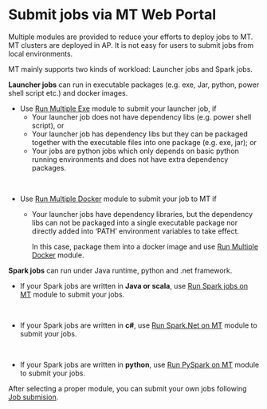 # Submit jobs via MT Web Portal

Multiple modules are provided to reduce your efforts to deploy jobs to MT. MT clusters are deployed in AP. It is not easy for users to submit jobs from local environments. <br> 

MT mainly supports two kinds of workload: Launcher jobs and Spark jobs.

**Launcher jobs** can run in executable packages (e.g. exe, Jar, python, power shell script etc.) and docker images.
<br>

  * Use [Run Multiple Exe](use/WebPortal/../../[Multitenancy]&#32;Run&#32;Multiple&#32;Exe&#32;New/[Multitenancy]&#32;Run&#32;Multiple&#32;Exe&#32;New.md) module to submit your launcher job, if 
    * Your launcher job does not have dependency libs (e.g. power shell script), or<br>
    * Your launcher job has dependency libs but they can be packaged together with the executable files into one package (e.g. exe, jar); or<br>
    * Your jobs are python jobs which only depends on basic python running environments and does not have extra dependency packages. <br>
<br>

  * Use [Run Multiple Docker](use/WebPortal/../../[Multitenancy]&#32;Run&#32;Multiple&#32;Docker&#32;New/[Multitenancy]&#32;Run&#32;Multiple&#32;Docker&#32;New.md) module to submit your job to MT if
    * Your launcher jobs have dependency libraries, but the dependency libs can not be packaged into a single executable package nor directly added into ‘PATH’ environment variables to take effect.<br>
      
      In this case, package them into a docker image and use [Run Multiple Docker](use/WebPortal/../../[Multitenancy]&#32;Run&#32;Multiple&#32;Docker&#32;New/[Multitenancy]&#32;Run&#32;Multiple&#32;Docker&#32;New.md) module. 

**Spark jobs** can run under Java runtime, python and .net framework. 
<br>

  *  If your Spark jobs are written in **Java or scala**, use [Run Spark jobs on MT](use/WebPortal/../../[Multitenancy]&#32;SparkOnYarn/[Multitenancy]&#32;SparkOnYarn.md) module to submit your jobs.
<br>

  *  If your Spark jobs are written in **c#**, use [Run Spark.Net on MT](use/WebPortal/../../[Multitenancy]&#32;Spark.Net&#32;On&#32;MT/[Multitenancy]Spark.Net&#32;On&#32;MT.md) module to submit your jobs. 
<br>

  * If your Spark jobs are written in **python**, use [Run PySpark on MT](use/Spark/submitPySpark.html) module to submit your jobs.

After selecting a proper module, you can submit your own jobs following [Job submision](./SubmitExample.md).






